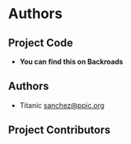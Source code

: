 # Authors

## Project Code

* __You can find this on Backroads__

## Authors
* Titanic <sanchez@ppic.org>

## Project Contributors

